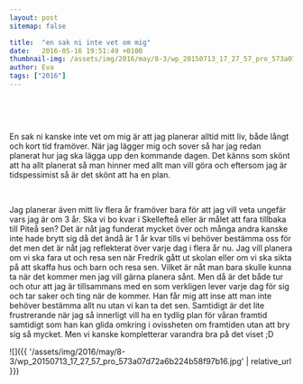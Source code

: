 ```yaml
---
layout: post
sitemap: false

title:  "en sak ni inte vet om mig"
date:   2016-05-16 19:51:49 +0100
thumbnail-img: /assets/img/2016/may/8-3/wp_20150713_17_27_57_pro_573a07d72a6b224b58f97b16.jpg
author: Eva
tags: ["2016"]
---
```





 




 



En sak ni kanske inte vet om mig är att jag planerar alltid mitt liv, både långt och kort tid framöver. När jag lägger mig och sover så har jag redan planerat hur jag ska lägga upp den kommande dagen. Det känns som skönt att ha allt planerat så man hinner med allt man vill göra och eftersom jag är tidspessimist så är det skönt att ha en plan. 




 




Jag planerar även mitt liv flera år framöver bara för att jag vill veta ungefär vars jag är om 3 år. Ska vi bo kvar i Skellefteå eller är målet att fara tillbaka till Piteå sen? Det är nåt jag funderat mycket över och många andra kanske inte hade brytt sig då det ändå är 1 år kvar tills vi behöver bestämma oss för det men det är nåt jag reflekterat över varje dag i flera år nu. Jag vill planera om vi ska fara ut och resa sen när Fredrik gått ut skolan eller om vi ska sikta på att skaffa hus och barn och resa sen. Vilket är nåt man bara skulle kunna ta när det kommer men jag vill gärna planera sånt. Men då är det både tur och otur att jag är tillsammans med en som verkligen lever varje dag för sig och tar saker och ting när de kommer. Han får mig att inse att man inte behöver bestämma allt nu utan vi kan ta det sen. Samtidigt är det lite frustrerande när jag så innerligt vill ha en tydlig plan för våran framtid samtidigt som han kan glida omkring i ovissheten om framtiden utan att bry sig så mycket. Men vi kanske kompletterar varandra bra på det viset ;D

![]({{ '/assets/img/2016/may/8-3/wp_20150713_17_27_57_pro_573a07d72a6b224b58f97b16.jpg'  | relative_url }})

